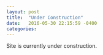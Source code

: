 ```yaml
---
layout: post
title:  "Under Construction"
date:   2016-05-30 22:15:59 -0400
categories:
---
```


Site is currently under construction.
